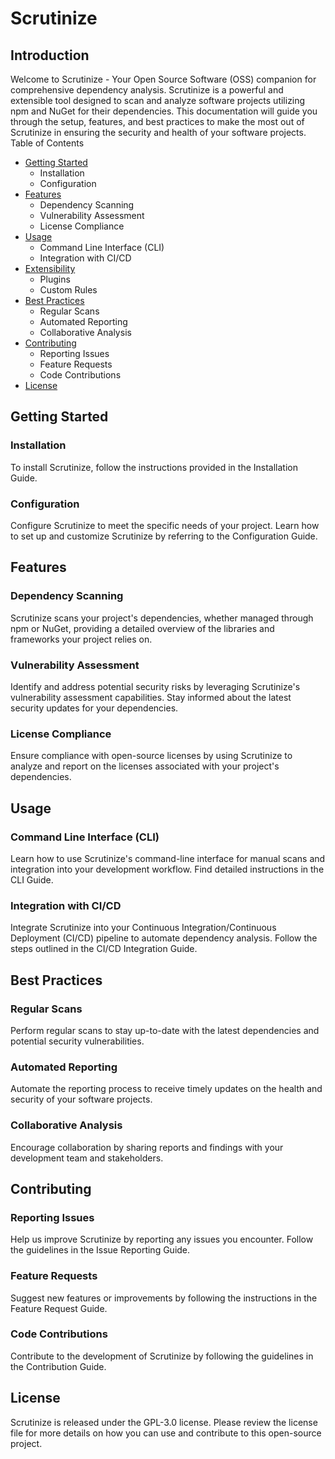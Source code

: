 # Scrutinize

## Introduction

Welcome to Scrutinize - Your Open Source Software (OSS) companion for comprehensive dependency analysis. Scrutinize is a powerful and extensible tool designed to scan and analyze software projects utilizing npm and NuGet for their dependencies. This documentation will guide you through the setup, features, and best practices to make the most out of Scrutinize in ensuring the security and health of your software projects.
Table of Contents

- [Getting Started](#getting-started)
  - Installation
  - Configuration
- [Features](#features)
  - Dependency Scanning
  - Vulnerability Assessment
  - License Compliance
- [Usage](#usage)
  - Command Line Interface (CLI)
  - Integration with CI/CD
- [Extensibility](#extensibility)
  - Plugins
  - Custom Rules
- [Best Practices](#best-practices)
  - Regular Scans
  - Automated Reporting
  - Collaborative Analysis
- [Contributing](#contributing)
  - Reporting Issues
  - Feature Requests
  - Code Contributions
- [License](#license)

## Getting Started

### Installation

To install Scrutinize, follow the instructions provided in the Installation Guide.

### Configuration

Configure Scrutinize to meet the specific needs of your project. Learn how to set up and customize Scrutinize by referring to the Configuration Guide.

## Features

### Dependency Scanning

Scrutinize scans your project's dependencies, whether managed through npm or NuGet, providing a detailed overview of the libraries and frameworks your project relies on.

### Vulnerability Assessment

Identify and address potential security risks by leveraging Scrutinize's vulnerability assessment capabilities. Stay informed about the latest security updates for your dependencies.

### License Compliance

Ensure compliance with open-source licenses by using Scrutinize to analyze and report on the licenses associated with your project's dependencies.

## Usage

### Command Line Interface (CLI)

Learn how to use Scrutinize's command-line interface for manual scans and integration into your development workflow. Find detailed instructions in the CLI Guide.

### Integration with CI/CD

Integrate Scrutinize into your Continuous Integration/Continuous Deployment (CI/CD) pipeline to automate dependency analysis. Follow the steps outlined in the CI/CD Integration Guide.

## Best Practices

### Regular Scans

Perform regular scans to stay up-to-date with the latest dependencies and potential security vulnerabilities.

### Automated Reporting

Automate the reporting process to receive timely updates on the health and security of your software projects.

### Collaborative Analysis

Encourage collaboration by sharing reports and findings with your development team and stakeholders.

## Contributing

### Reporting Issues

Help us improve Scrutinize by reporting any issues you encounter. Follow the guidelines in the Issue Reporting Guide.

### Feature Requests

Suggest new features or improvements by following the instructions in the Feature Request Guide.

### Code Contributions

Contribute to the development of Scrutinize by following the guidelines in the Contribution Guide.

## License

Scrutinize is released under the GPL-3.0 license. Please review the license file for more details on how you can use and contribute to this open-source project.